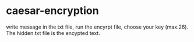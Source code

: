 # caesar-encryption
write message in the txt file, run the encyrpt file, choose your key (max.26). 
The hidden.txt file is the encypted text.
